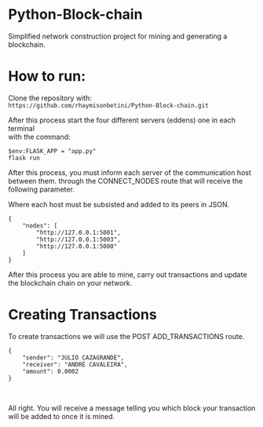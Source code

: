 # Python-Block-chain

Simplified network construction project for mining and generating a blockchain.

# How to run:
Clone the repository with: <br/>
``` https://github.com/rhaymisonbetini/Python-Block-chain.git ```

After this process start the four different servers (eddens) one in each terminal <br/>
with the command:<br/>

``` $env:FLASK_APP = "app.py" ``` <br/>
``` flask run ``` <br/>

After this process, you must inform each server of the communication host between them.
through the CONNECT_NODES route that will receive the following parameter.

Where each host must be subsisted and added to its peers in JSON. <br>

```
{
    "nodes": [
        "http://127.0.0.1:5001",
        "http://127.0.0.1:5003",
        "http://127.0.0.1:5000"
    ]
}
```

After this process you are able to mine, carry out transactions and update the blockchain chain on your network. <br/>

# Creating Transactions
To create transactions we will use the POST ADD_TRANSACTIONS route.

```
{
    "sender": "JULIO CAZAGRANDE",
    "receiver": "ANDRÉ CAVALEIRA",
    "amount": 0.0002
}
```
<br/>

All right. You will receive a message telling you which block your transaction will be added to once it is mined.

